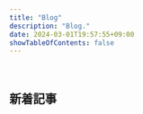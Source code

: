 ```yaml
---
title: "Blog"
description: "Blog."
date: 2024-03-01T19:57:55+09:00
showTableOfContents: false
---
```


<br>

## 新着記事
